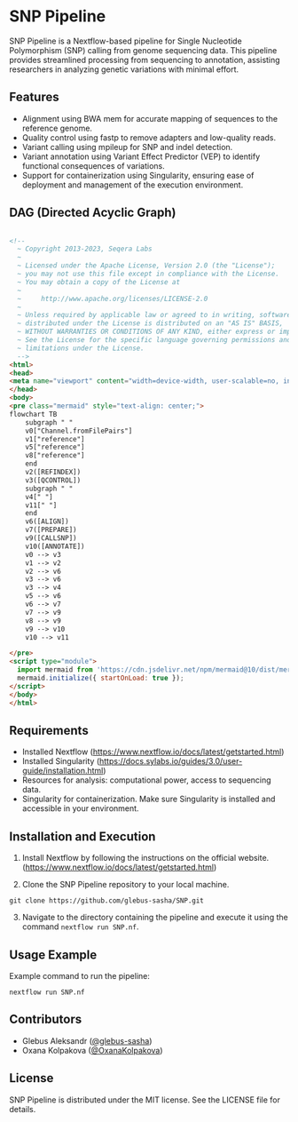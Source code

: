 # SNP Pipeline

SNP Pipeline is a Nextflow-based pipeline for Single Nucleotide Polymorphism (SNP) calling from genome sequencing data. This pipeline provides streamlined processing from sequencing to annotation, assisting researchers in analyzing genetic variations with minimal effort.

## Features

- Alignment using BWA mem for accurate mapping of sequences to the reference genome.
- Quality control using fastp to remove adapters and low-quality reads.
- Variant calling using mpileup for SNP and indel detection.
- Variant annotation using Variant Effect Predictor (VEP) to identify functional consequences of variations.
- Support for containerization using Singularity, ensuring ease of deployment and management of the execution environment.

## DAG (Directed Acyclic Graph)

```html

<!--
  ~ Copyright 2013-2023, Seqera Labs
  ~
  ~ Licensed under the Apache License, Version 2.0 (the "License");
  ~ you may not use this file except in compliance with the License.
  ~ You may obtain a copy of the License at
  ~
  ~     http://www.apache.org/licenses/LICENSE-2.0
  ~
  ~ Unless required by applicable law or agreed to in writing, software
  ~ distributed under the License is distributed on an "AS IS" BASIS,
  ~ WITHOUT WARRANTIES OR CONDITIONS OF ANY KIND, either express or implied.
  ~ See the License for the specific language governing permissions and
  ~ limitations under the License.
  -->
<html>
<head>
<meta name="viewport" content="width=device-width, user-scalable=no, initial-scale=1, maximum-scale=1">
</head>
<body>
<pre class="mermaid" style="text-align: center;">
flowchart TB
    subgraph " "
    v0["Channel.fromFilePairs"]
    v1["reference"]
    v5["reference"]
    v8["reference"]
    end
    v2([REFINDEX])
    v3([QCONTROL])
    subgraph " "
    v4[" "]
    v11[" "]
    end
    v6([ALIGN])
    v7([PREPARE])
    v9([CALLSNP])
    v10([ANNOTATE])
    v0 --> v3
    v1 --> v2
    v2 --> v6
    v3 --> v6
    v3 --> v4
    v5 --> v6
    v6 --> v7
    v7 --> v9
    v8 --> v9
    v9 --> v10
    v10 --> v11

</pre>
<script type="module">
  import mermaid from 'https://cdn.jsdelivr.net/npm/mermaid@10/dist/mermaid.esm.min.mjs';
  mermaid.initialize({ startOnLoad: true });
</script>
</body>
</html>
```

## Requirements

- Installed Nextflow (https://www.nextflow.io/docs/latest/getstarted.html)
- Installed Singularity (https://docs.sylabs.io/guides/3.0/user-guide/installation.html)
- Resources for analysis: computational power, access to sequencing data.
- Singularity for containerization. Make sure Singularity is installed and accessible in your environment.

## Installation and Execution

1. Install Nextflow by following the instructions on the official website. (https://www.nextflow.io/docs/latest/getstarted.html)

2. Clone the SNP Pipeline repository to your local machine.
```
git clone https://github.com/glebus-sasha/SNP.git
```
3. Navigate to the directory containing the pipeline and execute it using the command `nextflow run SNP.nf`.

## Usage Example

Example command to run the pipeline:

```
nextflow run SNP.nf
```

## Contributors

- Glebus Aleksandr ([@glebus-sasha](https://github.com/glebus-sasha/))
- Oxana Kolpakova ([@OxanaKolpakova](https://github.com/OxanaKolpakova))

## License

SNP Pipeline is distributed under the MIT license. See the LICENSE file for details.
